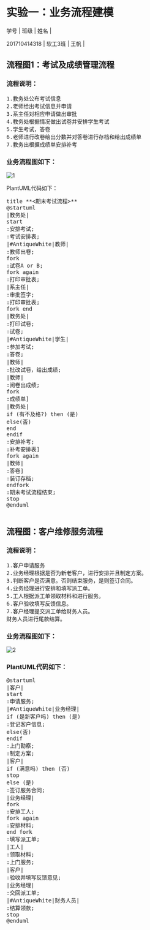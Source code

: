 # 实验一：业务流程建模


  学号  |  班级  |  姓名   |    

201710414318 | 软工3班 | 王帆 |


## 流程图1：考试及成绩管理流程
### 流程说明：
<pre>
1.教务处公布考试信息
2.老师给出考试信息并申请
3.系主任对相应申请做出审批
4.教务处根据情况做出试卷并安排学生考试
5.学生考试，答卷
6.老师进行改卷给出分数并对答卷进行存档和给出成绩单
7.教务出根据成绩单安排补考
</pre>
### 业务流程图如下：

![1](https://github.com/wangfan212/is_analysis/blob/master/test1/1.png)

PlantUML代码如下：
<pre>
title **<期末考试流程>**
@startuml
|教务处|
start
:安排考试;
:考试安排表;
|#AntiqueWhite|教师|
:教师出卷;
fork
:试卷A or B;
fork again
:打印审批表;
|系主任|
:审批签字;
:打印审批表;
fork end
|教务处|
:打印试卷;
:试卷;
|#AntiqueWhite|学生|
:参加考试;
:答卷;
|教师|
:批改试卷，给出成绩;
|教师|
:阅卷出成绩;
fork
:成绩单]
|教务处|
if (有不及格?) then (是)
else(否)
end
endif
:安排补考;
:补考安排表]
fork again
|教师|
:答卷]
:装订存档;
endfork
:期末考试流程结束;
stop
@enduml
	</pre>






## 流程图：客户维修服务流程
### 流程说明：

<pre>
1.客户申请服务
2.业务经理根据是否为新老客户，进行安排并且制定方案。
3.判断客户是否满意。否则结束服务，是则签订合同。
4.业务经理进行安排和填写派工单。
5.工人根据派工单领取材料和进行服务。
6.客户验收填写反馈信息。
7.客户经理提交派工单给财务人员。
财务人员进行尾款结算。
</pre>


### 业务流程图如下：

![2](https://github.com/wangfan212/is_analysis/blob/master/test1/2.png)


### PlantUML代码如下：

<pre>
@startuml
|客户|
start
:申请服务;
|#AntiqueWhite|业务经理|
if (是新客户吗) then (是)
:登记客户信息;
else(否)
endif
:上门勘察;
:制定方案;
|客户|
if (满意吗) then (否)
stop
else (是)
:签订服务合同;
|业务经理|
fork
:安排工人;
fork again
:安排材料;
end fork
:填写派工单;
|工人|
:领取材料;
:上门服务;
|客户|
:验收并填写反馈意见;
|业务经理|
:交回派工单;
|#AntiqueWhite|财务人员|
:结算领款;
stop
@enduml
</pre>

